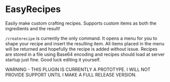 # EasyRecipes
Easily make custom crafting recipes. Supports custom items as both the ingredients and the result!

`/createrecipe` is currently the only command. It opens a menu for you to shape your recipe and insert the resulting item. All items placed in the menu will be returned and hopefully the recipe is added without issue.
Recipes are stored in a file using Base64 encoding and recipes should load at server startup just fine. Good luck editing it yourself.

WARNING - THIS PLUGIN IS CURRENTLY A PROTOTYPE. I WILL NOT PROVIDE SUPPORT UNTIL I MAKE A FULL RELEASE VERSION.
